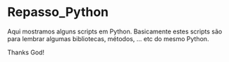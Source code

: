 # Repasso_Python
Aqui mostramos alguns scripts em Python. Basicamente estes scripts são para lembrar algumas bibliotecas, métodos, ... etc do mesmo Python.


Thanks God!
